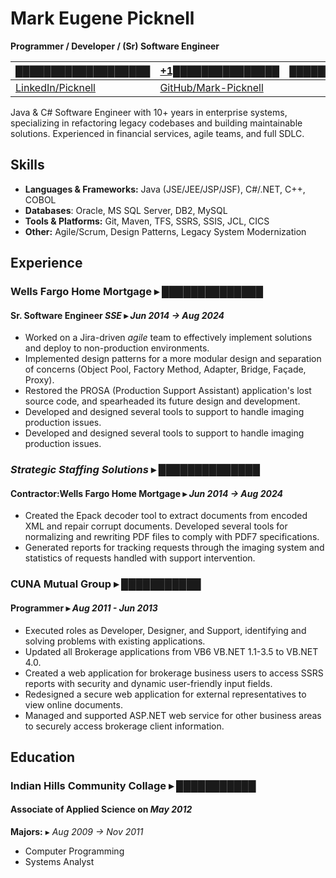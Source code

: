 # Mark Eugene Picknell

**Programmer / Developer / (Sr) Software Engineer**

<!--- Redacting stuff becouse I can. --->

| [███████████████████][l1] | [+1███████████████][l2]   | [████████████████████████][l3] |
|---------------------------|---------------------------|--------------------------------|
| [LinkedIn/Picknell][l4]   |[GitHub/Mark-Picknell][l5] |                                |

Java & C# Software Engineer with 10+ years in enterprise systems,
specializing in refactoring legacy codebases and building maintainable
solutions. Experienced in financial services, agile teams, and full SDLC.

## Skills

* **Languages & Frameworks:** Java (JSE/JEE/JSP/JSF), C#/.NET, C++, COBOL
* **Databases**: Oracle, MS SQL Server, DB2, MySQL
* **Tools & Platforms:** Git, Maven, TFS, SSRS, SSIS, JCL, CICS
* **Other:** Agile/Scrum, Design Patterns, Legacy System Modernization

## Experience

### **Wells Fargo Home Mortgage** ▸ *██████████████*

#### **Sr. Software Engineer** *SSE*  ▸ *Jun 2014 → Aug 2024*

* Worked on a Jira-driven *agile* team to effectively implement solutions
  and deploy to non-production environments.
* Implemented design patterns for a more modular design and separation of
  concerns (Object Pool, Factory Method, Adapter, Bridge, Façade, Proxy).
* Restored the PROSA (Production Support Assistant) application's lost source
  code, and spearheaded its future design and development.
* Developed and designed several tools to support to handle imaging production
  issues.
* Developed and designed several tools to support to handle imaging production
  issues.
  
<!---
I really want to find the actule dates I got promoted

#### **Software Engineer 2** ▸ *Mon 20XX → Mon 20XX*
#### **Application Software Engineer 2** ▸ *Mon 20XX → Mon 20XX*
#### **Application Software Engineer** ▸ *Mon 20XX → Mon 20XX*
#### **Application Support Engineer** ▸ *Mon 20XX → Mon 20XX*
--->

### *Strategic Staffing Solutions* ▸ ██████████████

#### **Contractor:Wells Fargo Home Mortgage** ▸ *Jun 2014 → Aug 2024*

* Created the Epack decoder tool to extract documents from encoded XML and
  repair corrupt documents. Developed several tools for normalizing and
  rewriting PDF files to comply with PDF7 specifications.
* Generated reports for tracking requests through the imaging system and
  statistics of requests handled with support intervention.

### **CUNA Mutual Group** ▸ ███████████

#### **Programmer** ▸ *Aug 2011 - Jun 2013*

* Executed roles as Developer, Designer, and Support, identifying and solving
  problems with existing applications.
* Updated all Brokerage applications from VB6 VB.NET 1.1-3.5 to VB.NET 4.0.
* Created a web application for brokerage business users to access SSRS
  reports with security and dynamic user-friendly input fields.
* Redesigned a secure web application for external representatives to view
  online documents.
* Managed and supported ASP.NET web service for other business areas to
  securely access brokerage client information.

## Education

### **Indian Hills Community Collage** ▸ ███████████

#### **Associate of Applied Science** on *May 2012*
**Majors:** ▸ *Aug 2009 → Nov 2011*
* Computer Programming
* Systems Analyst

<!--- Links --->

[L1]: https://www.google.com/maps/place/IA/ "🗺️ REDACTED"
[L2]: tel:+10000000000                      "📲 REDACTED"
[L3]: mailto:REDACTED                       "📨 REDACTED"
[L4]: http://www.linkedin.com/in/picknell   "LinkedIn"
[L5]: https://github.com/Mark-Picknell      "GitHub"

